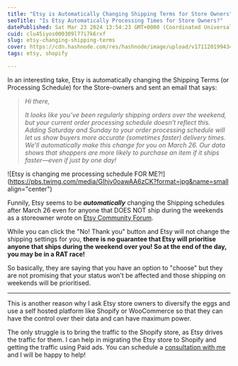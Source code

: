 ```yaml
---
title: "Etsy is Automatically Changing Shipping Terms for Store Owners"
seoTitle: "Is Etsy Automatically Processing Times for Store Owners?"
datePublished: Sat Mar 23 2024 13:54:23 GMT+0000 (Coordinated Universal Time)
cuid: clu45iyos000309l77i7k6rxf
slug: etsy-changing-shipping-terms
cover: https://cdn.hashnode.com/res/hashnode/image/upload/v1711201994343/c8efd524-dc49-43d5-9347-b6635ca635e2.png
tags: etsy, shopify

---
```


In an interesting take, Etsy is automatically changing the Shipping Terms (or Processing Schedule) for the Store-owners and sent an email that says:

> *Hi there,*
> 
> *It looks like you’ve been regularly shipping orders over the weekend, but your current order processing schedule doesn’t reflect this. Adding Saturday and Sunday to your order processing schedule will let us show buyers more accurate (sometimes faster) delivery times. We’ll automatically make this change for you on March 26. Our data shows that shoppers are more likely to purchase an item if it ships faster—even if just by one day!*

![Etsy is changing me processing schedule FOR ME?!](https://pbs.twimg.com/media/GIhjv0oawAA6zCK?format=jpg&name=small align="center")

Funnily, Etsy seems to be ***automatically*** changing the Shipping schedules after March 26 even for anyone that DOES NOT ship during the weekends as a storeowner wrote on [Etsy Community Forum](https://community.etsy.com/t5/Managing-Your-Shop/Etsy-is-changing-me-processing-schedule-FOR-ME/td-p/145048635).

While you can click the "No! Thank you" button and Etsy will not change the shipping settings for you, **there is no guarantee that Etsy will prioritise anyone that ships during the weekend over you! So at the end of the day, you may be in a RAT race!**

So basically, they are saying that you have an option to "choose" but they are not promising that your status won't be affected and those shipping on weekends will be prioritised.

---

This is another reason why I ask Etsy store owners to diversify the eggs and use a self hosted platform like Shopify or WooCommerce so that they can have the control over their data and can have maximum power.

The only struggle is to bring the traffic to the Shopify store, as Etsy drives the traffic for them. I can help in migrating the Etsy store to Shopify and getting the traffic using Paid ads. You can schedule a [consultation with me](https://calendly.com/nikhil-pro/30min?utm_source=etsy_automatically_shipping_article&utm_medium=nikhil.pro&utm_campaign=free&month=2024-03) and I will be happy to help!